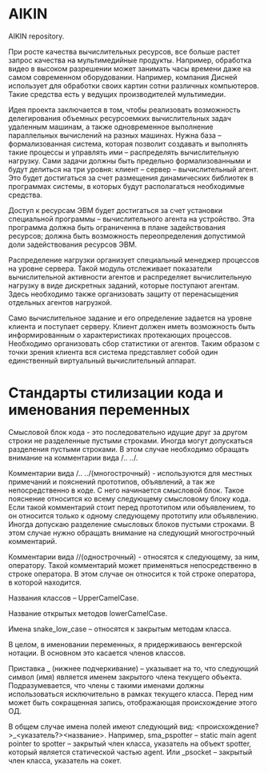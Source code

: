 # AIKIN
AIKIN repository.


При росте качества вычислительных ресурсов, все больше растет запрос качества на мультимедийные продукты. Например, обработка видео в высоком разрешении может занимать часы времени даже на самом современном оборудовании. Например, компания Дисней использует для обработки своих картин сотни различных компьютеров. Такие средства есть у ведущих производителей мультимедии.

Идея проекта заключается в том, чтобы реализовать возможность делегирования объемных ресурсоемких вычислительных задач удаленным машинам, а также одновременное выполнение параллельных вычислений на разных машинах.
Нужна база – формализованная система, которая позволит создавать и выполнять такие процессы и управлять ими – распределять вычислительную нагрузку. Сами задачи должны быть предельно формализованными и будут делиться на три уровня: клиент – сервер – вычислительный агент. Это будет достигаться за счет размещения динамических библиотек в программах системы, в которых будут располагаться необходимые средства.

Доступ к ресурсам ЭВМ будет достигаться за счет установки специальной программы – вычислительного агента на устройство. Эта программа должна быть ограниченна в плане задействования ресурсов; должна быть возможность переопределения допустимой доли задействования ресурсов ЭВМ. 

Распределение нагрузки организует специальный менеджер процессов на уровне сервера. Такой модуль отслеживает показатели вычислительной активности агентов и распределяет вычислительную нагрузку в виде дискретных заданий, которые поступают агентам. Здесь необходимо также организовать защиту от перенасыщения отдельных агентов нагрузкой.

Само вычислительное задание и его определение задается на уровне клиента и поступает серверу. Клиент должен иметь возможность быть информированным о характеристиках протекающих процессов. Необходимо организовать сбор статистики от агентов. Таким образом с точки зрения клиента вся система представляет собой один единственный виртуальный вычислительный аппарат.


# Стандарты стилизации кода и именования переменных
Смысловой блок кода - это последовательно идущие друг за другом строки не разделенные пустыми строками. Иногда могут допускаться разделения пустыми строками. В этом случае необходимо обращать внимание на комментарии вида /*.. ..*/.

Комментарии вида /*.. ..*/(многострочный) - используются для местных примечаний и пояснений прототипов, объявлений, а так же непосредственно в коде. С него начинается смысловой блок. Такое пояснение относится ко всему следующему смысловому блоку кода. Если такой комментарий стоит перед  прототипом или объявлением, то он относится только к одному следующему прототипу или объявлению. Иногда допускаю разделение смысловых блоков пустыми строками. В этом случае нужно обращать внимание на следующий многострочный комментарий.

Комментарии вида //(однострочный) - относятся к следующему, за ним, оператору. Такой комментарий может применяться непосредственно в строке оператора. В этом случае он относится к той строке оператора, в которой находится.

Названия классов – UpperCamelCase.

Название открытых методов lowerCamelCase.

Имена snake_low_case – относятся к закрытым методам класса.

В целом, в именовании переменных, я придерживаюсь венгерской нотации. В основном это касается членов классов.

Приставка _ (нижнее подчеркивание) – указывает на то, что следующий символ (имя) является именем закрытого члена текущего объекта. Подразумевается, что члены с такими именами должны использоваться исключительно в рамках текущего класса. Перед ним может быть сокращенная запись, отображающая происхождение этого ОД. 

В общем случае имена полей имеют следующий вид: <происхождение?>_<указатель?><название>. Например, sma_pspotter – static main agent pointer to spotter – закрытый член класса, указатель на объект spotter, который является статической частью agent. Или _psocket – закрытый член класса, указатель на сокет.

